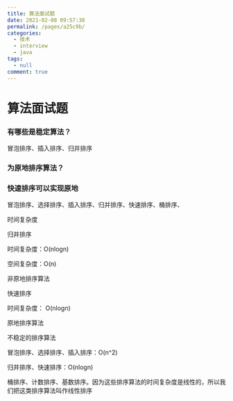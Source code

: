 ```yaml
---
title: 算法面试题
date: 2021-02-08 09:57:38
permalink: /pages/a25c9b/
categories: 
  - 技术
  - interview
  - java
tags: 
  - null
comment: true
---
```

# 算法面试题

### 有哪些是稳定算法？

冒泡排序、插入排序、归并排序

### 为原地排序算法？



### 快速排序可以实现原地

冒泡排序、选择排序、插入排序、归并排序、快速排序、桶排序、

时间复杂度



归并排序

时间复杂度：O(nlogn)

空间复杂度：O(n)

非原地排序算法

快速排序

时间复杂度： O(nlogn)

原地排序算法

不稳定的排序算法



冒泡排序、选择排序、插入排序：O(n^2)

归并排序、快速排序：O(nlogn)



桶排序、计数排序、基数排序。因为这些排序算法的时间复杂度是线性的，所以我们把这类排序算法叫作线性排序

